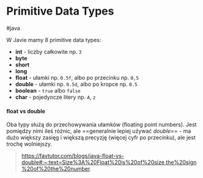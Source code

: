 # Primitive Data Types
#java 

W Javie mamy 8 primitive data types:
- **int** - liczby całkowite np. `3`
- **byte**
- **short**
- **long**
- **float** - ułamki np. `0.5f`, albo po przecinku np. `0,5`
- **double** - ułamki np. `0.5d`, albo po kropce np. `0.5`
- **boolean** - `true` albo `false`
- **char** - pojedyncze litery np. `A`, `z` 

#### float vs double
Oba typy służą do przechowywania ułamków (floating point numbers). Jest pomiędzy nimi ileś różnic, ale ==generalnie lepiej używać *double*== - ma dużo większy zasięg i większą precyzję (więcej cyfr po przecinku), ale jest trochę wolniejszy.
> https://favtutor.com/blogs/java-float-vs-double#:~:text=Size%3A%20Float%20is%20of%20size,the%20sign%20of%20the%20number.